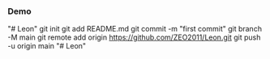 ### Demo 


"# Leon"  git init git add README.md git commit -m "first commit" git branch -M main git remote add origin https://github.com/ZEO2011/Leon.git git push -u origin main
"# Leon" 
